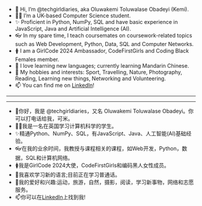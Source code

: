 - 👋 Hi, I’m @techgirldiaries, aka Oluwakemi Toluwalase Obadeyi (Kemi).
- 👩‍💻 I’m a UK-based Computer Science student.
- ✨ Proficient in Python, NumPy, SQL and have basic experience in JavaScript, Java and Artificial Intelligence (AI). 
- 👓 In my spare time, I teach coursemates on coursework-related topics such as Web Development, Python, Data, SQL and Computer Networks.
- 🚺 I am a GirlCode 2024 Ambassador, CodeFirstGirls and Coding Black Females member. 
- 📙 I love learning new languages; currently learning Mandarin Chinese.
- 🛝 My hobbies and interests: Sport, Travelling, Nature, Photography, Reading, Learning new things, Networking and Volunteering.
- 📫 You can find me on [LinkedIn](linkedin.com/in/oluwakemi-obadeyi)!

------------------------------------------------------------------------------------------------------------------------------------------------------------------------------
------------------------------------------------------------------------------------------------------------------------------------------------------------------------------
- 👋你好，我是 @techgirldiaries，又名 Oluwakemi Toluwalase Obadeyi。你可以打电话给我，可米。
- 👩‍💻我是一名在英国学习计算机科学的学生。
- ✨精通Python、NumPy、SQL，有JavaScript、Java、人工智能(AI)基础经验。
- 👓在我的业余时间，我教授与课程相关的课程，如Web开发，Python，数据，SQL和计算机网络。
- 🚺我是GirlCode 2024大使，CodeFirstGirls和编码黑人女性成员。
- 📙我喜欢学习新的语言;目前正在学习普通话。
- 🛝我的爱好和兴趣:运动，旅游，自然，摄影，阅读，学习新事物，网络和志愿服务。
- 📫你可以在[LinkedIn](linkedin.com/in/oluwakemi-obadeyi)上找到我!

<!---
techgirldiaries/techgirldiaries is a ✨ special ✨ repository because its `README.md` (this file) appears on your GitHub profile.
You can click the Preview link to take a look at your changes.
--->
